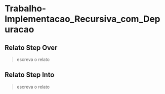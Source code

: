 # Trabalho-Implementacao_Recursiva_com_Depuracao

## Relato Step Over
>escreva o relato

## Relato Step Into
>escreva o relato